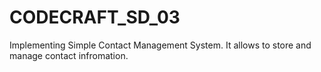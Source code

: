 # CODECRAFT_SD_03
Implementing Simple Contact Management System.
It allows to store and manage contact infromation. 

